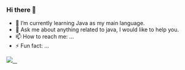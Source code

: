 ### Hi there 👋
- 🌱 I’m currently learning Java as my main language.
- 💬 Ask me about anything related to java, I would like to help you.
- 📫 How to reach me: ...
- ⚡ Fun fact: ...
<p align="left">
  <a href="https://www.linkedin.com/in/rusiru-h-dasanayaka-ab2648201/">
    <img src="https://skillicons.dev/icons?i=linkedin" />
  </a>
</p>
<!--
**LuciOddCode/LuciOddCode** is a ✨ _special_ ✨ repository because its `README.md` (this file) appears on your GitHub profile.

Here are some ideas to get you started:

- 🔭 I’m currently working on ...
- 🌱 I’m currently learning ...
- 👯 I’m looking to collaborate on ...
- 🤔 I’m looking for help with ...
- 💬 Ask me about ...
- 📫 How to reach me: ...
- 😄 Pronouns: ...
- ⚡ Fun fact: ...
-->
